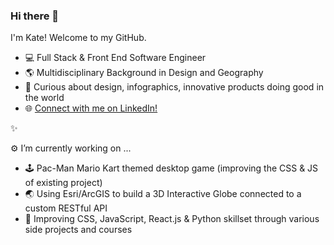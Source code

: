 ### Hi there 👋 

I'm Kate! Welcome to my GitHub. 

- 💻  Full Stack & Front End Software Engineer
- 🌎   Multidisciplinary Background in Design and Geography
- 👾   Curious about design, infographics, innovative products doing good in the world
- 🌐   [Connect with me on LinkedIn!](https://www.linkedin.com/in/kate-oboyle/)

✨

⚙️ I’m currently working on ...

- 🕹️ Pac-Man Mario Kart themed desktop game (improving the CSS & JS of existing project)
- 🌏 Using Esri/ArcGIS to build a 3D Interactive Globe connected to a custom RESTful API
- 🎨 Improving CSS, JavaScript, React.js & Python skillset through various side projects and courses



<!--
**kobbob/kobbob** is a ✨ _special_ ✨ repository because its `README.md` (this file) appears on your GitHub profile.

Here are some ideas to get you started:

- 🔭 I’m currently working on ...
- 🌱 I’m currently learning ...
- 👯 I’m looking to collaborate on ...
- 🤔 I’m looking for help with ...
- 💬 Ask me about ...
- 📫 How to reach me: ...
- 😄 Pronouns: ...
- ⚡ Fun fact: ...
-->
